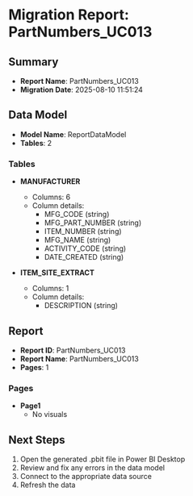 # Migration Report: PartNumbers_UC013

## Summary

- **Report Name**: PartNumbers_UC013
- **Migration Date**: 2025-08-10 11:51:24

## Data Model

- **Model Name**: ReportDataModel
- **Tables**: 2

### Tables

- **MANUFACTURER**
  - Columns: 6
  - Column details:
    - MFG_CODE (string)
    - MFG_PART_NUMBER (string)
    - ITEM_NUMBER (string)
    - MFG_NAME (string)
    - ACTIVITY_CODE (string)
    - DATE_CREATED (string)

- **ITEM_SITE_EXTRACT**
  - Columns: 1
  - Column details:
    - DESCRIPTION (string)


## Report

- **Report ID**: PartNumbers_UC013
- **Report Name**: PartNumbers_UC013
- **Pages**: 1

### Pages

- **Page1**
  - No visuals


## Next Steps

1. Open the generated .pbit file in Power BI Desktop
2. Review and fix any errors in the data model
3. Connect to the appropriate data source
4. Refresh the data
